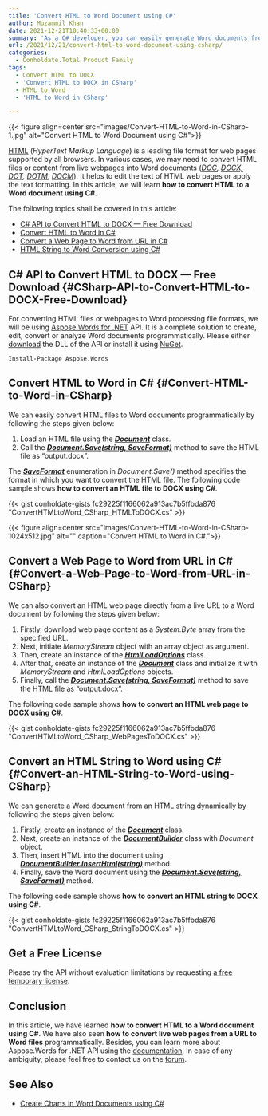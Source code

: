 ```yaml
---
title: 'Convert HTML to Word Document using C#'
author: Muzammil Khan
date: 2021-12-21T10:40:33+00:00
summary: 'As a C# developer, you can easily generate Word documents from HTML files or live URLs. In this article, you will learn **how to convert HTML to Word documents using C#**.'
url: /2021/12/21/convert-html-to-word-document-using-csharp/
categories:
  - Conholdate.Total Product Family
tags:
  - Convert HTML to DOCX
  - 'Convert HTML to DOCX in CSharp'
  - HTML to Word
  - 'HTML to Word in CSharp'

---
```


{{< figure align=center src="images/Convert-HTML-to-Word-in-CSharp-1.jpg" alt="Convert HTML to Word Document using C#">}}
 

[HTML][2] (_HyperText Markup Language_) is a leading file format for web pages supported by all browsers. In various cases, we may need to convert HTML files or content from live webpages into Word documents (_[DOC][3], [DOCX,][4] [DOT][5], [DOTM][6], [DOCM][7]_). It helps to edit the text of HTML web pages or apply the text formatting. In this article, we will learn **how to convert HTML to a Word document using C#.**

The following topics shall be covered in this article:

  * [C# API to Convert HTML to DOCX — Free Download][8]
  * [Convert HTML to Word in C#][9]
  * [Convert a Web Page to Word from URL in C#][10]
  * [HTML String to Word Conversion using C#][11]

## C# API to Convert HTML to DOCX — Free Download {#CSharp-API-to-Convert-HTML-to-DOCX-Free-Download}

For converting HTML files or webpages to Word processing file formats, we will be using [Aspose.Words for .NET][12] API. It is a complete solution to create, edit, convert or analyze Word documents programmatically. Please either [download][13] the DLL of the API or install it using [NuGet][14].

```
Install-Package Aspose.Words
```

## Convert HTML to Word in C# {#Convert-HTML-to-Word-in-CSharp}

We can easily convert HTML files to Word documents programmatically by following the steps given below:

  1. Load an HTML file using the _**[Document][15]**_ class.
  2. Call the [**_Document.Save(string, SaveFormat)_**][16] method to save the HTML file as “output.docx”.

The _**[SaveFormat][17]**_ enumeration in _Document.Save()_ method specifies the format in which you want to convert the HTML file. The following code sample shows **how to convert an HTML file to DOCX using C#**.

{{< gist conholdate-gists fc29225f1166062a913ac7b5ffbda876 "ConvertHTMLtoWord_CSharp_HTMLToDOCX.cs" >}}

{{< figure align=center src="images/Convert-HTML-to-Word-in-CSharp-1024x512.jpg" alt="" caption="Convert HTML to Word in C#.">}}
 
## Convert a Web Page to Word from URL in C# {#Convert-a-Web-Page-to-Word-from-URL-in-CSharp}

We can also convert an HTML web page directly from a live URL to a Word document by following the steps given below:

  1. Firstly, download web page content as a _System.Byte_ array from the specified URL.
  2. Next, initiate _MemoryStream_ object with an array object as argument.
  3. Then, create an instance of the **_[HtmlLoadOptions][19]_** class.
  4. After that, create an instance of the **_[Document][20]_** class and initialize it with _MemoryStream_ and _HtmlLoadOptions_ objects.
  5. Finally, call the [**_Document.Save(string, SaveFormat)_**][16] method to save the HTML file as “output.docx”.

The following code sample shows **how to convert an HTML web page to DOCX using C#**.

{{< gist conholdate-gists fc29225f1166062a913ac7b5ffbda876 "ConvertHTMLtoWord_CSharp_WebPagesToDOCX.cs" >}}

## Convert an HTML String to Word using C# {#Convert-an-HTML-String-to-Word-using-CSharp}

We can generate a Word document from an HTML string dynamically by following the steps given below:

  1. Firstly, create an instance of the **_[Document][20]_** class.
  2. Next, create an instance of the **_[DocumentBuilder][21]_** class with _Document_ object.
  3. Then, insert HTML into the document using [_**DocumentBuilder.InsertHtml(string)**_][22] method.
  4. Finally, save the Word document using the [**_Document.Save(string, SaveFormat)_**][16] method.

The following code sample shows **how to convert an HTML string to DOCX using C#**.

{{< gist conholdate-gists fc29225f1166062a913ac7b5ffbda876 "ConvertHTMLtoWord_CSharp_StringToDOCX.cs" >}}

## Get a Free License

Please try the API without evaluation limitations by requesting [a free temporary license][23].

## Conclusion

In this article, we have learned **how to convert HTML to a Word document using C#**. We have also seen **how to convert live web pages from a URL to Word files** programmatically. Besides, you can learn more about Aspose.Words for .NET API using the [documentation][24]. In case of any ambiguity, please feel free to contact us on the [forum][25].

## See Also

  * [Create Charts in Word Documents using C#][26]

 [1]: https://blog.conholdate.com/wp-content/uploads/sites/27/2021/12/Convert-HTML-to-Word-in-CSharp-1.jpg
 [2]: https://docs.fileformat.com/web/html/
 [3]: https://docs.fileformat.com/word-processing/doc/
 [4]: https://docs.fileformat.com/word-processing/docx/
 [5]: https://docs.fileformat.com/word-processing/dot/
 [6]: https://docs.fileformat.com/word-processing/dotm/
 [7]: https://docs.fileformat.com/word-processing/docm/
 [8]: #CSharp-API-to-Convert-HTML-to-DOCX-Free-Download
 [9]: #Convert-HTML-to-Word-in-CSharp
 [10]: #Convert-a-Web-Page-to-Word-from-URL-in-CSharp
 [11]: #Convert-an-HTML-String-to-Word-using-CSharp
 [12]: https://products.aspose.com/words/net/
 [13]: https://downloads.aspose.com/words/net
 [14]: https://www.nuget.org/packages/aspose.words
 [15]: https://apireference.aspose.com/words/net/aspose.words/document
 [16]: https://apireference.aspose.com/words/net/aspose.words.document/save/methods/3
 [17]: https://apireference.aspose.com/words/net/aspose.words/SaveFormat
 [18]: https://blog.conholdate.com/wp-content/uploads/sites/27/2021/12/Convert-HTML-to-Word-in-CSharp.jpg
 [19]: https://apireference.aspose.com/words/net/aspose.words.loading/htmlloadoptions
 [20]: https://apireference.aspose.com/words/net/aspose.words/Document
 [21]: https://apireference.aspose.com/words/net/aspose.words/documentbuilder
 [22]: https://apireference.aspose.com/words/net/aspose.words/documentbuilder/methods/inserthtml
 [23]: https://purchase.conholdate.com/temporary-license
 [24]: https://docs.aspose.com/words/net/
 [25]: https://forum.aspose.com/c/words/8
 [26]: https://blog.conholdate.com/2021/10/31/create-charts-in-word-documents-using-csharp/